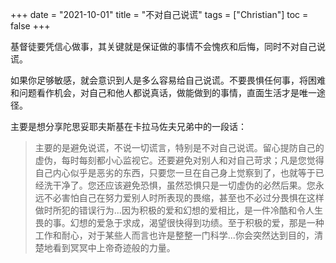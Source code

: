 +++ 
date = "2021-10-01"
title = "不对自己说谎"
tags = ["Christian"]
toc = false
+++

基督徒要凭信心做事，其关键就是保证做的事情不会愧疚和后悔，同时不对自己说谎。

如果你足够敏感，就会意识到人是多么容易给自己说谎。不要畏惧任何事，将困难和问题看作机会，对自己和他人都说真话，做能做到的事情，直面生活才是唯一途径。

主要是想分享陀思妥耶夫斯基在卡拉马佐夫兄弟中的一段话：

> 主要的是避免说谎，不说一切谎言，特别是不对自己说谎。留心提防自己的虚伪，每时每刻都小心监视它。还要避免对别人和对自己苛求；凡是您觉得自己内心似乎是恶劣的东西，只要您一旦在自己身上觉察到了，也就等于已经洗干净了。您还应该避免恐惧，虽然恐惧只是一切虚伪的必然后果。您永远不必害怕自己在努力爱别人时所表现的畏缩，甚至也不必过分畏惧在这样做时所犯的错误行为...因为积极的爱和幻想的爱相比，是一件冷酷和令人生畏的事。幻想的爱急于求成，渴望很快得到功绩。至于积极的爱，那是一种工作和耐心，对于某些人而言也许是整整一门科学...你会突然达到目的，清楚地看到冥冥中上帝奇迹般的力量。

